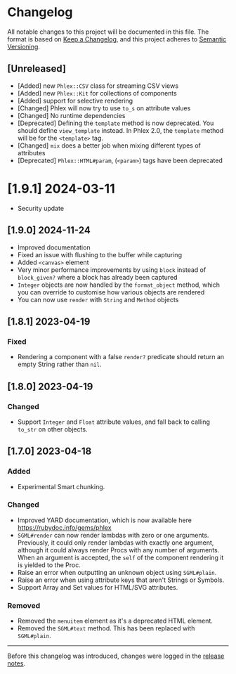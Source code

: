 # Changelog

All notable changes to this project will be documented in this file. The format is based on [Keep a Changelog](https://keepachangelog.com/en/1.0.0/), and this project adheres to [Semantic Versioning](https://semver.org/spec/v2.0.0.html).

## [Unreleased]

- [Added] new `Phlex::CSV` class for streaming CSV views
- [Added] new `Phlex::Kit` for collections of components
- [Added] support for selective rendering
- [Changed] Phlex will now try to use `to_s` on attribute values
- [Changed] No runtime dependencies
- [Deprecated] Defining the `template` method is now deprecated. You should define `view_template` instead. In Phlex 2.0, the `template` method will be for the `<template>` tag.
- [Changed] `mix` does a better job when mixing different types of attributes
- [Deprecated] `Phlex::HTML#param`, (`<param>`) tags have been deprecated

# [1.9.1] 2024-03-11

- Security update

## [1.9.0] 2024-11-24

- Improved documentation
- Fixed an issue with flushing to the buffer while capturing
- Added `<canvas>` element
- Very minor performance improvements by using `block` instead of `block_given?` where a block has already been captured
- `Integer` objects are now handled by the `format_object` method, which you can override to customise how various objects are rendered
- You can now use `render` with `String` and `Method` objects

## [1.8.1] 2023-04-19

### Fixed

- Rendering a component with a false `render?` predicate should return an empty String rather than `nil`.

## [1.8.0] 2023-04-19

### Changed

- Support `Integer` and `Float` attribute values, and fall back to calling `to_str` on other objects.

## [1.7.0] 2023-04-18

### Added

- Experimental Smart chunking.

### Changed

- Improved YARD documentation, which is now available here https://rubydoc.info/gems/phlex
- `SGML#render` can now render lambdas with zero or one arguments. Previously, it could only render lambdas with exactly one argument, although it could always render Procs with any number of arguments. When an argument is accepted, the `self` of the component rendering it is yielded to the Proc.
- Raise an error when outputting an unknown object using `SGML#plain`.
- Raise an error when using attribute keys that aren't Strings or Symbols.
- Support Array and Set values for HTML/SVG attributes.

### Removed

- Removed the `menuitem` element as it's a deprecated HTML element.
- Removed the `SGML#text` method. This has been replaced with `SGML#plain`.

---

Before this changelog was introduced, changes were logged in the [release notes](https://github.com/phlex-ruby/phlex/releases).
